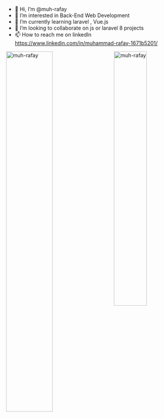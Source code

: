 - 👋 Hi, I’m @muh-rafay
- 👀 I’m interested in Back-End Web Development
- 🌱 I’m currently learning laravel , Vue.js
- 💞️ I’m looking to collaborate on js or laravel 8 projects
- 📫 How to reach me on linkedIn https://www.linkedin.com/in/muhammad-rafay-1671b5201/

<span>
  <p><img align="right" width="42%" src="https://github-readme-stats.vercel.app/api/top-langs?username=muh-rafay&show_icons=true&locale=en&layout=compact" alt="muh-rafay" /></p>
<p><img align="left" width="50%" src="https://github-readme-streak-stats.herokuapp.com/?user=muh-rafay&" alt="muh-rafay" /></p>
  

</span>
<!---
muh-rafay/muh-rafay is a ✨ special ✨ repository because its `README.md` (this file) appears on your GitHub profile.
You can click the Preview link to take a look at your changes.
--->
